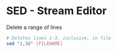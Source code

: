 # SED - Stream Editor

Delete a range of lines
```bash
# Deletes lines 1-3, inclusive, in file
sed "1,3d" [FILENAME]
```
